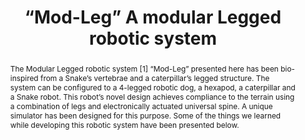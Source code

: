 ---
layout: project-page-new
title: "“Mod-Leg” A modular Legged robotic system"
authors:
  - name: Sriranjan Rasaktla
    sup: #
  - name: K. Madhava Krishna
    sup: #
  - name: Bipin Indurkhya
    sup: #
affiliations:
  - name: IIIT Hyderabad, India
    link: https://robotics.iiit.ac.in
    sup: #
permalink: /publications/2010/Sriranjan_Mod-Leg/
abstract: "The Modular Legged robotic system [1] “Mod-Leg” presented here has been bio-inspired from a Snake’s vertebrae and a caterpillar’s legged
structure. The system can be configured to a 4-legged robotic dog, a
hexapod, a caterpillar and a Snake robot. This robot’s novel design
achieves compliance to the terrain using a combination of legs and
electronically actuated universal spine. A unique simulator has been
designed for this purpose. Some of the things we learned while
developing this robotic system have been presented below."
paper: https://robotics.iiit.ac.in/uploads/Main/Publications/2010_1.pdf
# video: https://robotics.iiit.ac.in/videos/SuspensionBasedClimbingMechanism/arun_etal_iros10.mp4
# iframe: https://www.youtube.com/embed/jhjskX4FQwA

---